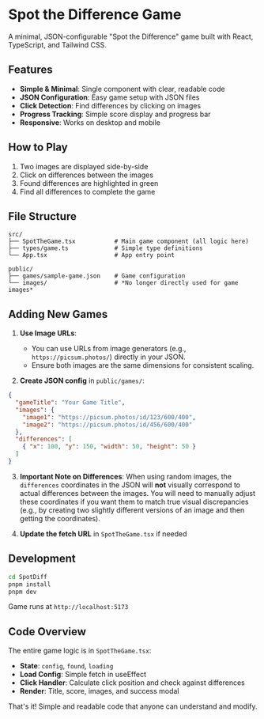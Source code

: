 # Spot the Difference Game

A minimal, JSON-configurable "Spot the Difference" game built with React, TypeScript, and Tailwind CSS.

## Features

- **Simple & Minimal**: Single component with clear, readable code
- **JSON Configuration**: Easy game setup with JSON files
- **Click Detection**: Find differences by clicking on images
- **Progress Tracking**: Simple score display and progress bar
- **Responsive**: Works on desktop and mobile

## How to Play

1. Two images are displayed side-by-side
2. Click on differences between the images
3. Found differences are highlighted in green
4. Find all differences to complete the game

## File Structure

```
src/
├── SpotTheGame.tsx           # Main game component (all logic here)
├── types/game.ts             # Simple type definitions
└── App.tsx                   # App entry point

public/
├── games/sample-game.json    # Game configuration
└── images/                   # *No longer directly used for game images*
```

## Adding New Games

1. **Use Image URLs**: 
   - You can use URLs from image generators (e.g., `https://picsum.photos/`) directly in your JSON.
   - Ensure both images are the same dimensions for consistent scaling.

2. **Create JSON config** in `public/games/`:

```json
{
  "gameTitle": "Your Game Title",
  "images": {
    "image1": "https://picsum.photos/id/123/600/400",
    "image2": "https://picsum.photos/id/456/600/400"
  },
  "differences": [
    { "x": 100, "y": 150, "width": 50, "height": 50 }
  ]
}
```

3. **Important Note on Differences**: When using random images, the `differences` coordinates in the JSON will **not** visually correspond to actual differences between the images. You will need to manually adjust these coordinates if you want them to match true visual discrepancies (e.g., by creating two slightly different versions of an image and then getting the coordinates).

4. **Update the fetch URL** in `SpotTheGame.tsx` if needed

## Development

```bash
cd SpotDiff
pnpm install
pnpm dev
```

Game runs at `http://localhost:5173`

## Code Overview

The entire game logic is in `SpotTheGame.tsx`:

- **State**: `config`, `found`, `loading`
- **Load Config**: Simple fetch in useEffect
- **Click Handler**: Calculate click position and check against differences
- **Render**: Title, score, images, and success modal

That's it! Simple and readable code that anyone can understand and modify.
